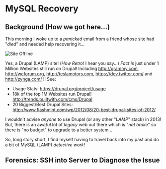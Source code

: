 # MySQL Recovery

## Background (How we got here...)

This morning I woke up to a *panicked* email from a friend whose site had 
"*died*" and needed help recovering it...

![Site Offline](http://i.imgur.com/DTRLMP9.png "Drupal Site Offline")

Yes, a Drupal (LAMP) site! (*How Retro!* I hear you say...)
*Fact is* just under 1 Million Websites still run on Drupal!
Including http://grammy.com, http://weforum.org, http://teslamotors.com,
https://dev.twitter.com/ and http://zynga.com/ !!
See:
- Usage Stats: https://drupal.org/project/usage
- 18k of the top 1M Websites run Drupal! http://trends.builtwith.com/cms/Drupal
- 20 Biggest/Best Drupal Sites: http://www.flashmint.com/wp/2012/08/20-best-drupal-sites-of-2012/

I wouldn't advise *anyone* to use Drupal (or any other "*LAMP*" stack) in 2013!
But, there is an a*weful* lot of *legacy* web out there which is "*not broke*"
so there is "no budget" to upgrade to a better system...

So, long story short, I find myself having to travel back into my past and
do a bit of MySQL (LAMP) *detective work*!

## Forensics: SSH into Server to Diagnose the Issue

